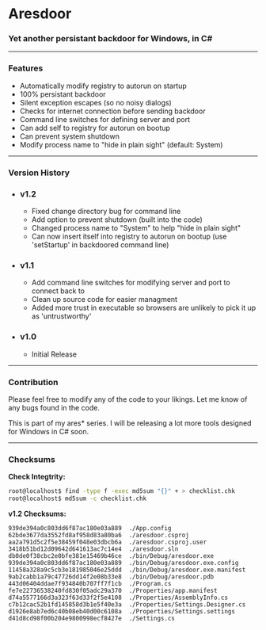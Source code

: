 # Aresdoor
###  Yet another persistant backdoor for Windows, in C#
***

### Features
 * Automatically modify registry to autorun on startup
 * 100% persistant backdoor
 * Silent exception escapes (so no noisy dialogs)
 * Checks for internet connection before sending backdoor
 * Command line switches for defining server and port
 * Can add self to registry for autorun on bootup
 * Can prevent system shutdown
 * Modify process name to "hide in plain sight" (default: System)

***
### Version History
 * ### v1.2
   - Fixed change directory bug for command line
   - Add option to prevent shutdown (built into the code)
   - Changed process name to "System" to help "hide in plain sight"
   - Can now insert itself into registry to autorun on bootup (use 'setStartup' in backdoored command line)
 * ### v1.1
   - Add command line switches for modifying server and port to connect back to
   - Clean up source code for easier managment
   - Added more trust in executable so browsers are unlikely to pick it up as 'untrustworthy'
 * ### v1.0
   -  Initial Release

***
### Contribution
Please feel free to modify any of the code to your likings. Let me know of any bugs found in the code.

This is part of my ares* series. I will be releasing a lot more tools designed for Windows in C# soon.

***
### Checksums
__Check Integtrity:__
```bash
root@localhost$ find -type f -exec md5sum "{}" + > checklist.chk
root@localhost$ md5sum -c checklist.chk
```
__v1.2 Checksums:__
```md5sum
939de394a0c803dd6f87ac180e03a889  ./App.config
62bde3677da3552fd8af958d83a80ba6  ./aresdoor.csproj
aa2a791d5c2f5e38459f048e03dbcb6a  ./aresdoor.csproj.user
3418b51bd12d09642d641613ac7c14e4  ./aresdoor.sln
db0de0f38cbc2e0bfe381e15469b46ce  ./bin/Debug/aresdoor.exe
939de394a0c803dd6f87ac180e03a889  ./bin/Debug/aresdoor.exe.config
11458a328a9c5cb3e181985046e25ddd  ./bin/Debug/aresdoor.exe.manifest
9ab2cabb1a79c47726dd14f2e08b33e8  ./bin/Debug/aresdoor.pdb
443d06404ddae7f934840b707ff7f1cb  ./Program.cs
fe7e22736538240fd830f05adc29a370  ./Properties/app.manifest
d74a5577166d3a323f63d33f2f5e4108  ./Properties/AssemblyInfo.cs
c7b12cac52b1fd145858d3b1e5f40e3a  ./Properties/Settings.Designer.cs
d1926e8ab7ed6c40b08eb40d00c6108a  ./Properties/Settings.settings
d41d8cd98f00b204e9800998ecf8427e  ./Settings.cs
```
